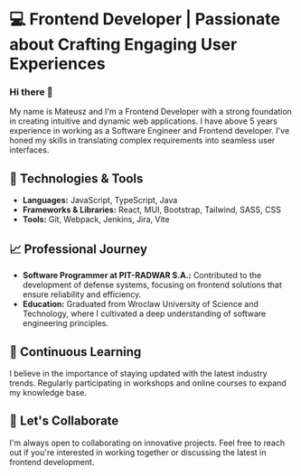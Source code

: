 # 💻 Frontend Developer | Passionate about Crafting Engaging User Experiences

### Hi there 👋
My name is Mateusz and I'm a Frontend Developer with a strong foundation in creating intuitive and dynamic web applications. I have above 5 years experience in working as a Software Engineer and Frontend developer. I've honed my skills in translating complex requirements into seamless user interfaces.

## 🔧 Technologies & Tools

- **Languages:** JavaScript, TypeScript, Java
- **Frameworks & Libraries:** React, MUI, Bootstrap, Tailwind, SASS, CSS
- **Tools:** Git, Webpack, Jenkins, Jira, Vite

## 📈 Professional Journey

- **Software Programmer at PIT-RADWAR S.A.:** Contributed to the development of defense systems, focusing on frontend solutions that ensure reliability and efficiency.
- **Education:** Graduated from Wroclaw University of Science and Technology, where I cultivated a deep understanding of software engineering principles.

## 🌱 Continuous Learning

I believe in the importance of staying updated with the latest industry trends. Regularly participating in workshops and online courses to expand my knowledge base.

## 🚀 Let's Collaborate

I'm always open to collaborating on innovative projects. Feel free to reach out if you're interested in working together or discussing the latest in frontend development.
